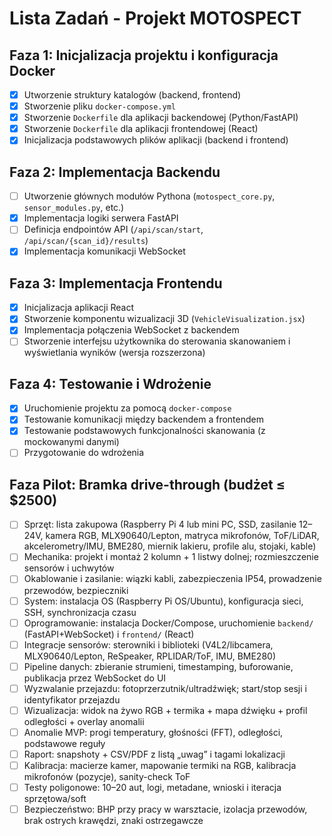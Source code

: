 # Lista Zadań - Projekt MOTOSPECT

## Faza 1: Inicjalizacja projektu i konfiguracja Docker

- [x] Utworzenie struktury katalogów (backend, frontend)
- [x] Stworzenie pliku `docker-compose.yml`
- [x] Stworzenie `Dockerfile` dla aplikacji backendowej (Python/FastAPI)
- [x] Stworzenie `Dockerfile` dla aplikacji frontendowej (React)
- [x] Inicjalizacja podstawowych plików aplikacji (backend i frontend)

## Faza 2: Implementacja Backendu

- [ ] Utworzenie głównych modułów Pythona (`motospect_core.py`, `sensor_modules.py`, etc.)
- [x] Implementacja logiki serwera FastAPI
- [ ] Definicja endpointów API (`/api/scan/start`, `/api/scan/{scan_id}/results`)
- [x] Implementacja komunikacji WebSocket

## Faza 3: Implementacja Frontendu

- [x] Inicjalizacja aplikacji React
- [x] Stworzenie komponentu wizualizacji 3D (`VehicleVisualization.jsx`)
- [x] Implementacja połączenia WebSocket z backendem
- [ ] Stworzenie interfejsu użytkownika do sterowania skanowaniem i wyświetlania wyników (wersja rozszerzona)

## Faza 4: Testowanie i Wdrożenie

- [x] Uruchomienie projektu za pomocą `docker-compose`
- [x] Testowanie komunikacji między backendem a frontendem
- [x] Testowanie podstawowych funkcjonalności skanowania (z mockowanymi danymi)
- [ ] Przygotowanie do wdrożenia

## Faza Pilot: Bramka drive-through (budżet ≤ $2500)

- [ ] Sprzęt: lista zakupowa (Raspberry Pi 4 lub mini PC, SSD, zasilanie 12–24V, kamera RGB, MLX90640/Lepton, matryca mikrofonów, ToF/LiDAR, akcelerometry/IMU, BME280, miernik lakieru, profile alu, stojaki, kable)
- [ ] Mechanika: projekt i montaż 2 kolumn + 1 listwy dolnej; rozmieszczenie sensorów i uchwytów
- [ ] Okablowanie i zasilanie: wiązki kabli, zabezpieczenia IP54, prowadzenie przewodów, bezpieczniki
- [ ] System: instalacja OS (Raspberry Pi OS/Ubuntu), konfiguracja sieci, SSH, synchronizacja czasu
- [ ] Oprogramowanie: instalacja Docker/Compose, uruchomienie `backend/` (FastAPI+WebSocket) i `frontend/` (React)
- [ ] Integracje sensorów: sterowniki i biblioteki (V4L2/libcamera, MLX90640/Lepton, ReSpeaker, RPLIDAR/ToF, IMU, BME280)
- [ ] Pipeline danych: zbieranie strumieni, timestamping, buforowanie, publikacja przez WebSocket do UI
- [ ] Wyzwalanie przejazdu: fotoprzerzutnik/ultradźwięk; start/stop sesji i identyfikator przejazdu
- [ ] Wizualizacja: widok na żywo RGB + termika + mapa dźwięku + profil odległości + overlay anomalii
- [ ] Anomalie MVP: progi temperatury, głośności (FFT), odległości, podstawowe reguły
- [ ] Raport: snapshoty + CSV/PDF z listą „uwag” i tagami lokalizacji
- [ ] Kalibracja: macierze kamer, mapowanie termiki na RGB, kalibracja mikrofonów (pozycje), sanity-check ToF
- [ ] Testy poligonowe: 10–20 aut, logi, metadane, wnioski i iteracja sprzętowa/soft
- [ ] Bezpieczeństwo: BHP przy pracy w warsztacie, izolacja przewodów, brak ostrych krawędzi, znaki ostrzegawcze
